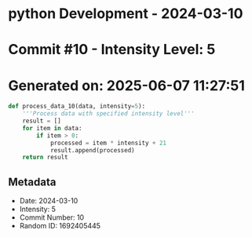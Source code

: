 ﻿# python Development - 2024-03-10
# Commit #10 - Intensity Level: 5
# Generated on: 2025-06-07 11:27:51
```python
def process_data_10(data, intensity=5):
    '''Process data with specified intensity level'''
    result = []
    for item in data:
        if item > 0:
            processed = item * intensity + 21
            result.append(processed)
    return result
```
## Metadata
- Date: 2024-03-10
- Intensity: 5
- Commit Number: 10
- Random ID: 1692405445
